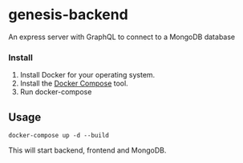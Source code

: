 # genesis-backend

An express server with GraphQL to connect to a MongoDB database

### Install

1. Install Docker for your operating system.
2. Install the [Docker Compose](https://docs.docker.com/compose/install/) tool.
3. Run docker-compose

## Usage

```
docker-compose up -d --build
```

This will start backend, frontend and MongoDB.
